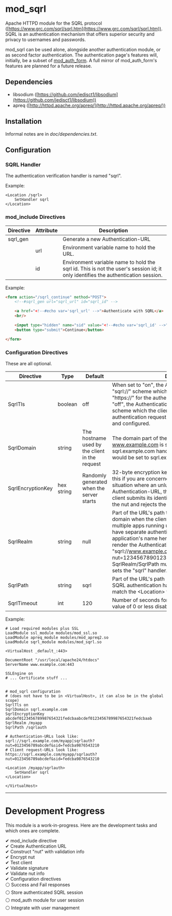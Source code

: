 # mod_sqrl

Apache HTTPD module for the SQRL protocol
([https://www.grc.com/sqrl/sqrl.htm](https://www.grc.com/sqrl/sqrl.htm)).
SQRL is an authentication mechanism that offers superior security and privacy
to usernames and passwords.

mod\_sqrl can be used alone, alongside another authentication module, or
as second factor authentication. The authentication page's features will,
initially, be a subset of
[mod\_auth\_form](http://httpd.apache.org/docs/2.4/mod/mod_auth_form.html).
A full mirror of mod\_auth\_form's features are planned for a future release.

## Dependencies

* libsodium ([https://github.com/jedisct1/libsodium](https://github.com/jedisct1/libsodium))
* apreq ([http://httpd.apache.org/apreq/](http://httpd.apache.org/apreq/))

## Installation

Informal notes are in _doc/dependencies.txt_.

## Configuration

### SQRL Handler

The authentication verification handler is named "sqrl".

Example:  
```
<Location /sqrl>
    SetHandler sqrl
</Location>
```

### mod\_include Directives

| Directive | Attribute | Description |
| --------- | --------- | ----------- |
| sqrl\_gen |           | Generate a new Authentication-URL |
|           | url       | Environment variable name to hold the URL. |
|           | id        | Environment variable name to hold the sqrl id. This is not the user's session id; it only identifies the authentication session. |

Example:
```HTML
<form action="/sqrl_continue" method="POST">
    <!--#sqrl_gen url="sqrl_url" id="sqrl_id" -->

    <a href="<!--#echo var='sqrl_url' -->">Authenticate with SQRL</a>
    <br/>

    <input type="hidden" name="sid" value="<!--#echo var='sqrl_id' -->"/>
    <button type="submit">Continue</button>

</form>
```

### Configuration Directives

These are all optional.

| Directive          | Type       | Default | Description |
| ------------------ | ---------- | ------- | ----------- |
| SqrlTls            | boolean    | off     | When set to "on", the Authentication-URL will have a "sqrl://" scheme which the client will convert to "https://" for the authentication request. When set to "off", the Authentication-URL will have a "qrl://" scheme which the client will convert to "http://" for the authentication request. Set to "on" if mod\_ssl is loaded and configured. |
| SqrlDomain         | string     | The hostname used by the client in the request | The domain part of the Authentication-URL. If www.example.com is serving the website but sqrl.example.com handles authentication, SqrlDomain would be set to sqrl.example.com. |
| SqrlEncryptionKey  | hex string | Randomly generated when the server starts | 32-byte encryption key used to encrypt the nut. Set this if you are concerned with encountering the situation where an unlucky client requests an Authentication-URL, the server is restarted, then the client submits its identity but the server fails to decrypt the nut and rejects the identity. |
| SqrlRealm | string     | null    | Part of the URL's path that should be included with the domain when the client calculates its keys. If you have multiple apps running under the same domain, they can have separate authentications by putting the application's name here. Example: "app\_name" would render the Authentication-URL "sqrl://www.example.com/app_name &#x7c;sqrl?nut=1234567890123456&sid=6543210987654321". SqrlRealm/SqrlPath must match the &lt;Location> that sets the "sqrl" handler. |
| SqrlPath           | string     | sqrl    | Part of the URL's path (after the realm) that maps to the SQRL authentication handler. SqrlRealm/SqrlPath must match the &lt;Location> that sets the "sqrl" handler. |
| SqrlTimeout        | int        | 120     | Number of seconds for which the SQRL code is valid. A value of 0 or less disables the timeout. |

Example:
```
# Load required modules plus SSL
LoadModule ssl_module modules/mod_ssl.so
LoadModule apreq_module modules/mod_apreq2.so
LoadModule sqrl_module modules/mod_sqrl.so

<VirtualHost _default_:443>

DocumentRoot "/usr/local/apache24/htdocs"
ServerName www.example.com:443

SSLEngine on
# ... Certificate stuff ...


# mod_sqrl configuration
# (does not have to be in <VirtualHost>, it can also be in the global scope)
SqrlTls on
SqrlDomain sqrl.example.com
SqrlEncryptionKey abcdef0123456789987654321fedcbaabcdef0123456789987654321fedcbaab
SqrlRealm /myapp
SqrlPath /sqrlauth

# Authentication-URLs look like: sqrl://sqrl.example.com/myapp|sqrlauth?nut=0123456789abcdef&sid=fedcba9876543210
# Client request-URLs look like: https://sqrl.example.com/myapp/sqrlauth?nut=0123456789abcdef&sid=fedcba9876543210

<Location /myapp/sqrlauth>
    SetHandler sqrl
</Location>

</VirtualHost>

```
  

---
# Development Progress

This module is a work-in-progress. Here are the development tasks and which
ones are complete.

&#x2714; mod\_include directive  
&#x2714; Create Authentication URL  
&#x2714; Construct "nut" with validation info  
&#x2714; Encrypt nut  
&#x2714; Test client  
&#x2714; Validate signature  
&#x2714; Validate nut info  
&#x2714; Configuration directives  
&#x26aa; Success and Fail responses  
&#x26aa; Store authenticated SQRL session  
&#x26aa; mod\_auth module for user session  
&#x26aa; Integrate with user management  


